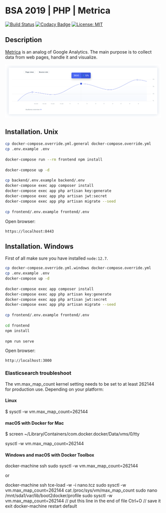 # BSA 2019 | PHP | Metrica

[![Build Status](https://travis-ci.org/BinaryStudioAcademy/bsa-2019-metrica.svg?branch=master)](https://travis-ci.org/BinaryStudioAcademy/bsa-2019-metrica)
[![Codacy Badge](https://api.codacy.com/project/badge/Grade/863afc2d9c034b33ae2e0b49827e19fa)](https://www.codacy.com/app/lenchvolodymyr/bsa-2019-metrica?utm_source=github.com&amp;utm_medium=referral&amp;utm_content=BinaryStudioAcademy/bsa-2019-metrica&amp;utm_campaign=Badge_Grade)
[![License: MIT](https://img.shields.io/badge/License-MIT-success.svg)](LICENSE)

## Description

[Metrica](https://metrica.fun) is an analog of Google Analytics. The main purpose is to collect data from web pages, handle it and visualize.

[![Metrica](Metrica.svg)](https://metrica.fun)

## Installation. Unix

```bash
cp docker-compose.override.yml.general docker-compose.override.yml
cp .env.example .env

docker-compose run --rm frontend npm install

docker-compose up -d

cp backend/.env.example backend/.env
docker-compose exec app composer install
docker-compose exec app php artisan key:generate
docker-compose exec app php artisan jwt:secret
docker-compose exec app php artisan migrate --seed

cp frontend/.env.example frontend/.env
```

Open browser:

`https://localhost:8443`

## Installation. Windows

First of all make sure you have installed `node:12.7`. 

```bash
cp docker-compose.override.yml.windows docker-compose.override.yml
cp .env.example .env
docker-compose up -d

docker-compose exec app composer install
docker-compose exec app php artisan key:generate
docker-compose exec app php artisan jwt:secret
docker-compose exec app php artisan migrate --seed

cp frontend/.env.example frontend/.env

cd frontend
npm install

npm run serve
```

Open browser:

`http://localhost:3000`

### Elasticsearch troubleshoot

The vm.max_map_count kernel setting needs to be set to at least 262144 for production use. Depending on your platform:

#### Linux

$ sysctl -w vm.max_map_count=262144

#### macOS with Docker for Mac

$ screen ~/Library/Containers/com.docker.docker/Data/vms/0/tty

sysctl -w vm.max_map_count=262144

#### Windows and macOS with Docker Toolbox

docker-machine ssh
sudo sysctl -w vm.max_map_count=262144

or

docker-machine ssh
tce-load -w -i nano.tcz
sudo sysctl -w vm.max_map_count=262144
cat /proc/sys/vm/max_map_count
sudo nano /mnt/sda1/var/lib/boot2docker/profile
sudo sysctl -w vm.max_map_count=262144 // put this line in the end of file
Ctrl+O // save it
exit
docker-machine restart default
